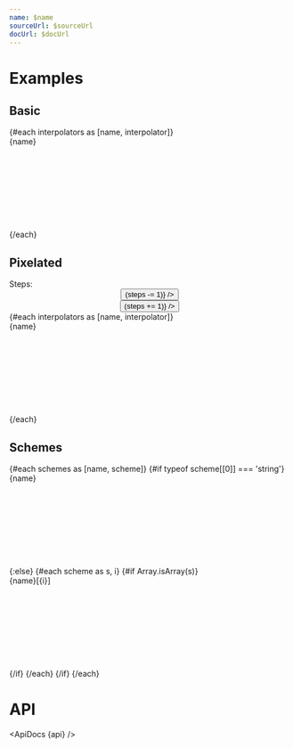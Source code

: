 ```yaml
---
name: $name
sourceUrl: $sourceUrl
docUrl: $docUrl
---
```


<script lang="ts">
	import { ApiDocs } from 'svelte-ux';

	import { interpolateRgb, interpolateLab, interpolateHclLong } from 'd3-interpolate';
	import * as d3chromatic from 'd3-scale-chromatic';
	import { scaleQuantize } from 'd3-scale';
	import { range } from 'd3-array';

	import { Button, TextField } from 'svelte-ux';
	import { mdiMinus, mdiPlus } from '@mdi/js';

	import api from '$lib/components/ColorRamp.svelte?raw&sveld';

	import Chart, { Svg } from '$lib/components/Chart.svelte';
	import ColorRamp from '$lib/components/ColorRamp.svelte';

	import Preview from '$lib/docs/Preview.svelte';

	let width = '100%';
	let height = 20;
	let steps = 5;

	const interpolators = Object.entries(d3chromatic)
		.filter(([key, value]) => key.startsWith('interpolate'));
	interpolators.push([`interpolateRgb('red', 'blue')`, interpolateRgb('red', 'blue')])
	interpolators.push([`interpolateLab('red', 'blue')`, interpolateLab('red', 'blue')])
	interpolators.push([`interpolateHclLong('red', 'blue')`, interpolateHclLong('red', 'blue')])
	

	const schemes = Object.entries(d3chromatic)
		.filter(([key, value]) => key.startsWith('scheme'));
</script>

# Examples

## Basic

<Preview>
	<div class="grid gap-4">
		{#each interpolators as [name, interpolator]}
			<div>
				<div class="text-sm">{name}</div>
				<svg {width} {height}>
					<ColorRamp {interpolator} {width} {height} />
				</svg>
			</div>
		{/each}
	</div>
</Preview>

## Pixelated

<div class="inline-flex gap-3 items-center mb-1 ml-4">
	<span class="text-sm text-black/50">Steps:</span>
	<TextField type="integer" bind:value={steps} align="center" class="w-24">
		<div slot="prepend" class="flex">
			<Button icon={mdiMinus} on:click={() => (steps -= 1)} />
		</div>
		<div slot="append" class="flex">
			<Button icon={mdiPlus} on:click={() => (steps += 1)} />
		</div>
	</TextField>
</div>

<Preview>
	<div class="grid gap-4">
		{#each interpolators as [name, interpolator]}
			<div>
				<div class="text-sm">{name}</div>
				<svg {width} {height}>
					<ColorRamp {interpolator} {width} {height} {steps} style="image-rendering: pixelated" />
				</svg>
			</div>
		{/each}
	</div>
</Preview>

## Schemes

<Preview>
	<div class="grid gap-4">
		{#each schemes as [name, scheme]}
			{#if typeof scheme[[0]] === 'string'}
				<div>
					<div class="text-sm">{name}</div>
					<svg {width} {height}>
						<ColorRamp interpolator={scaleQuantize([0,1], scheme)} {width} {height} style="image-rendering: pixelated" />
					</svg>
				</div>
			{:else}
				{#each scheme as s, i}
					{#if Array.isArray(s)}
						<div>
							<div class="text-sm">{name}[{i}]</div>
							<svg {width} {height}>
								<ColorRamp interpolator={scaleQuantize([0,1], s)} {width} {height} style="image-rendering: pixelated" />
							</svg>
						</div>
					{/if}
				{/each}
			{/if}
		{/each}
	</div>
</Preview>

# API

<ApiDocs {api} />
